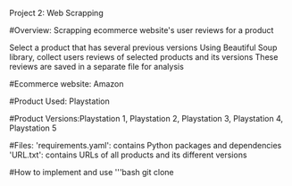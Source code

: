 Project 2: Web Scrapping

#Overview: Scrapping ecommerce website's user reviews for a product

  Select a product that has several previous versions
  Using Beautiful Soup library, collect users reviews of selected products and its versions
  These reviews are saved in a separate file for analysis

#Ecommerce website: Amazon

#Product Used: Playstation

#Product Versions:Playstation 1, Playstation 2, Playstation 3, Playstation 4, Playstation 5

#Files:
  'requirements.yaml': contains Python packages and dependencies
  'URL.txt': contains URLs of all products and its different versions
  

#How to implement and use
  '''bash
  git clone <repository url>
